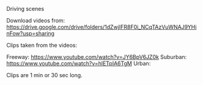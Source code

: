 Driving scenes

Download videos from:
https://drive.google.com/drive/folders/1dZwjIFR8F0i_NCqTAzVuWNAJ9YHinFow?usp=sharing


Clips taken from the videos:

Freeway: https://www.youtube.com/watch?v=JY6BpV6JZ0k
Suburban: https://www.youtube.com/watch?v=hlETpIA6TgM
Urban: 

Clips are 1 min or 30 sec long.


